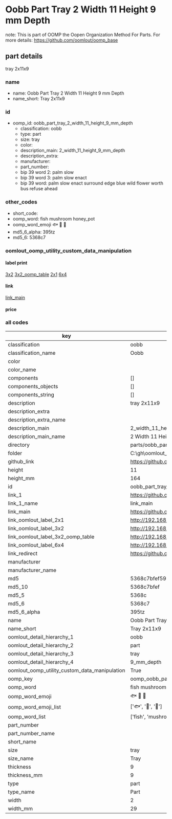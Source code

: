 # Oobb Part Tray 2 Width 11 Height 9 mm Depth  

note: This is part of OOMP the Oopen Organization Method For Parts. For more details: https://github.com/oomlout/oomp_base

##  part details
  



tray 2x11x9



### name
* name: Oobb Part Tray 2 Width 11 Height 9 mm Depth
* name_short: Tray 2x11x9 
### id
* oomp_id: oobb_part_tray_2_width_11_height_9_mm_depth
  * classification: oobb
  * type: part
  * size: tray
  * color: 
  * description_main: 2_width_11_height_9_mm_depth
  * description_extra: 
  * manufacturer: 
  * part_number: 
  * bip 39 word 2: palm slow
  * bip 39 word 3: palm slow enact
  * bip 39 word: palm slow enact surround edge blue wild flower worth bus refuse ahead

### other_codes
* short_code: 
* oomp_word: fish mushroom honey_pot
* oomp_word_emoji :fish: :mushroom: :honey_pot:
* md5_6_alpha: 395tz
* md5_6: 5368c7






### oomlout_oomp_utility_custom_data_manipulation
#### label print
[3x2](http://192.168.1.245:1112/?label=oomp%20395tz)
[3x2_oomp_table](http://192.168.1.108:1112/?label=oomp%20395tz)
[2x1](http://192.168.1.242:1112/?label=oomp%20395tz)
[6x4](http://192.168.1.55:1112/?label=oomp%20395tz)    

#### link

[link_main](https://github.com/oomlout/oomlout_oobb_version_4_generated_parts/tree/main/navigation_oomp/oobb/part/tray/2_width_11_height_9_mm_depth/part)                              

#### price







### all codes 
| key | value |  
| --- | --- |  
| classification | oobb |  
| classification_name | Oobb |  
| color |  |  
| color_name |  |  
| components | [] |  
| components_objects | [] |  
| components_string | [] |  
| description | tray 2x11x9 |  
| description_extra |  |  
| description_extra_name |  |  
| description_main | 2_width_11_height_9_mm_depth |  
| description_main_name | 2 Width 11 Height 9 mm Depth |  
| directory | parts/oobb_part_tray_2_width_11_height_9_mm_depth |  
| folder | C:\gh\oomlout_oobb_version_4_generated_parts\parts\oobb_part_tray_2_width_11_height_9_mm_depth |  
| github_link | https://github.com/oomlout/oomlout_oomp_part_src/tree/main/parts/oobb_part_tray_2_width_11_height_9_mm_depth |  
| height | 11 |  
| height_mm | 164 |  
| id | oobb_part_tray_2_width_11_height_9_mm_depth |  
| link_1 | https://github.com/oomlout/oomlout_oobb_version_4_generated_parts/tree/main/navigation_oomp/oobb/part/tray/2_width_11_height_9_mm_depth/part |  
| link_1_name | link_main |  
| link_main | https://github.com/oomlout/oomlout_oobb_version_4_generated_parts/tree/main/navigation_oomp/oobb/part/tray/2_width_11_height_9_mm_depth/part |  
| link_oomlout_label_2x1 | http://192.168.1.242:1112/?label=oomp%20395tz |  
| link_oomlout_label_3x2 | http://192.168.1.245:1112/?label=oomp%20395tz |  
| link_oomlout_label_3x2_oomp_table | http://192.168.1.108:1112/?label=oomp%20395tz |  
| link_oomlout_label_6x4 | http://192.168.1.55:1112/?label=oomp%20395tz |  
| link_redirect | https://github.com/oomlout/oomlout_oobb_version_4_generated_parts/tree/main/parts/oobb_tray_02_11_09 |  
| manufacturer |  |  
| manufacturer_name |  |  
| md5 | 5368c7bfef599f6061232da892f30cfa |  
| md5_10 | 5368c7bfef |  
| md5_5 | 5368c |  
| md5_6 | 5368c7 |  
| md5_6_alpha | 395tz |  
| name | Oobb Part Tray 2 Width 11 Height 9 mm Depth |  
| name_short | Tray 2x11x9  |  
| oomlout_detail_hierarchy_1 | oobb |  
| oomlout_detail_hierarchy_2 | part |  
| oomlout_detail_hierarchy_3 | tray |  
| oomlout_detail_hierarchy_4 | 9_mm_depth |  
| oomlout_oomp_utility_custom_data_manipulation | True |  
| oomp_key | oomp_oobb_part_tray_2_width_11_height_9_mm_depth |  
| oomp_word | fish mushroom honey_pot |  
| oomp_word_emoji | :fish: :mushroom: :honey_pot: |  
| oomp_word_emoji_list | [':fish:', ':mushroom:', ':honey_pot:'] |  
| oomp_word_list | ['fish', 'mushroom', 'honey_pot'] |  
| part_number |  |  
| part_number_name |  |  
| short_name |  |  
| size | tray |  
| size_name | Tray |  
| thickness | 9 |  
| thickness_mm | 9 |  
| type | part |  
| type_name | Part |  
| width | 2 |  
| width_mm | 29 |  
